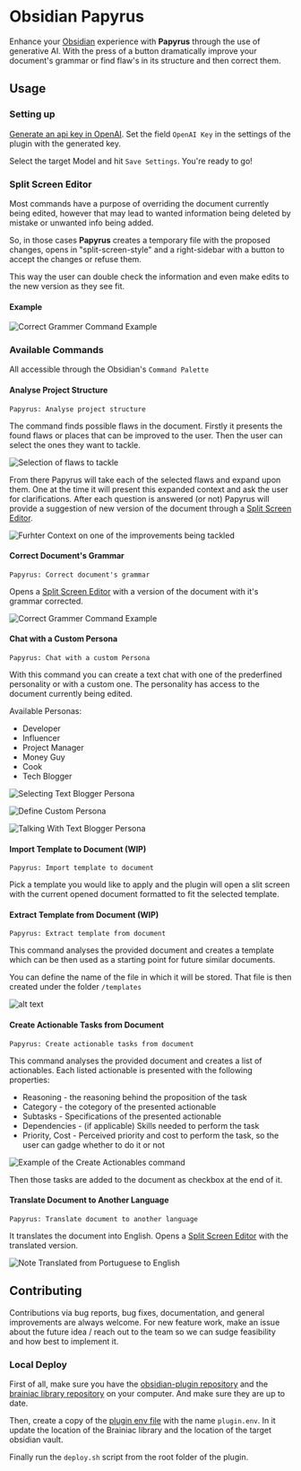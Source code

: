# Obsidian Papyrus

Enhance your [Obsidian](https://github.com/blacksmithgu/obsidian-dataview?tab=readme-ov-file) experience with **Papyrus** through the use of generative AI. With the press of a button dramatically improve your document's grammar or find flaw's in its structure and then correct them.

## Usage

### Setting up

[Generate an api key in OpenAI](https://platform.openai.com/api-keys). Set the field `OpenAI Key` in the settings of the plugin with the generated key.

Select the target Model and hit `Save Settings`. You're ready to go!

### Split Screen Editor

Most commands have a purpose of overriding the document currently being edited, however that may lead to wanted information being deleted by mistake or unwanted info being added. 

So, in those cases **Papyrus** creates a temporary file with the proposed changes, opens in "split-screen-style" and a right-sidebar with a button to accept the changes or refuse them.

This way the user can double check the information and even make edits to the new version as they see fit.

#### Example

![Correct Grammer Command Example](docs/img/CorrectGrammar.example.png)

### Available Commands

All accessible through the Obsidian's `Command Palette`

#### Analyse Project Structure

`Papyrus: Analyse project structure`

The command finds possible flaws in the document. Firstly it presents the found flaws or places that can be improved to the user. Then the user can select the ones they want to tackle.

![Selection of flaws to tackle](docs/img/SelectionOfFailsInProjectStructure.png)

From there Papyrus will take each of the selected flaws and expand upon them. One at the time it will present this expanded context and ask the user for clarifications. After each question is answered (or not) Papyrus will provide a suggestion of new version of the document through a [Split Screen Editor](#split-screen-editor).

![Furhter Context on one of the improvements being tackled](docs/img/SpecificProjectStructureExpand.png)

#### Correct Document's Grammar

`Papyrus: Correct document's grammar`

Opens a [Split Screen Editor](#split-screen-editor) with a version of the document with it's grammar corrected.

![Correct Grammer Command Example](docs/img/CorrectGrammar.example.png)

#### Chat with a Custom Persona

`Papyrus: Chat with a custom Persona`

With this command you can create a text chat with one of the prederfined personality or with a custom one. The personality has access to the document currently being edited.

Available Personas:
- Developer
- Influencer
- Project Manager
- Money Guy
- Cook
- Tech Blogger

![Selecting Text Blogger Persona](docs/img/SelectTextBloggerPersona.example.png)

![Define Custom Persona](docs/img/CustomPersona.example.png)

![Talking With Text Blogger Persona](docs/img/ChattingWithTextBloggerPersona.example.png)

#### Import Template to Document (WIP)

`Papyrus: Import template to document`

Pick a template you would like to apply and the plugin will open a slit screen with the current opened document formatted to fit the selected template.

#### Extract Template from Document (WIP)

`Papyrus: Extract template from document`

This command analyses the provided document and creates a template which can be then used as a starting point for future similar documents.

You can define the name of the file in which it will be stored. That file is then created under the folder `/templates`

![alt text](docs/img/ExtractTemplatePrompt_example.png)

#### Create Actionable Tasks from Document

`Papyrus: Create actionable tasks from document`

This command analyses the provided document and creates a list of actionables. Each listed actionable is presented with the following properties:
- Reasoning - the reasoning behind the proposition of the task
- Category - the cotegory of the presented actionable
- Subtasks - Specifications of the presented actionable
- Dependencies - (if applicable) Skills needed to perform the task
- Priority, Cost - Perceived priority and cost to perform the task, so the user can gadge whether to do it or not

![Example of the Create Actionables command](docs/img/ActionableExample.png)

Then those tasks are added to the document as checkbox at the end of it.

#### Translate Document to Another Language

`Papyrus: Translate document to another language`

It translates the document into English. Opens a [Split Screen Editor](#split-screen-editor) with the translated version.

![Note Translated from Portuguese to English](docs/img/TranslateDocumentToAnotherLanguage.example.png)

## Contributing

Contributions via bug reports, bug fixes, documentation, and general improvements are always welcome. For new feature work, make an issue about the future idea / reach out to the team so we can sudge feasibility and how best to implement it.

### Local Deploy

First of all, make sure you have the [obsidian-plugin repository](https://github.com/Papyrus-doc-ai/papyrus-obsidian) and the [brainiac library repository](https://github.com/Papyrus-doc-ai/papyrus-brainiac) on your computer. And make sure they are up to date.

Then, create a copy of the [plugin env file](deploy/plugin.env.example) with the name `plugin.env`. In it update the location of the Brainiac library and the location of the target obsidian vault.

Finally run the `deploy.sh` script from the root folder of the plugin.

